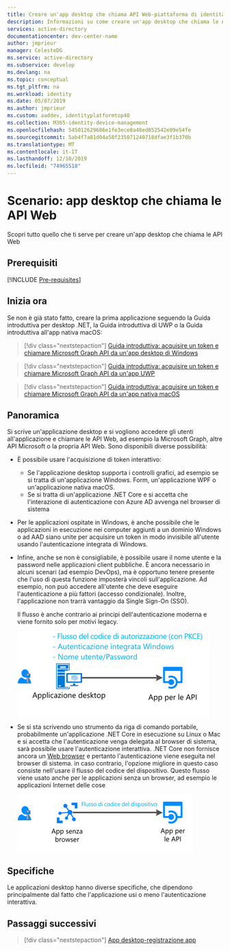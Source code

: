 ```yaml
---
title: Creare un'app desktop che chiama API Web-piattaforma di identità Microsoft | Azure
description: Informazioni su come creare un'app desktop che chiama le API Web (panoramica)
services: active-directory
documentationcenter: dev-center-name
author: jmprieur
manager: CelesteDG
ms.service: active-directory
ms.subservice: develop
ms.devlang: na
ms.topic: conceptual
ms.tgt_pltfrm: na
ms.workload: identity
ms.date: 05/07/2019
ms.author: jmprieur
ms.custom: aaddev, identityplatformtop40
ms.collection: M365-identity-device-management
ms.openlocfilehash: 545012629686e1fe3ece8a48ed852542e09e54fe
ms.sourcegitcommit: 5ab4f7a81d04a58f235071240718dfae3f1b370b
ms.translationtype: MT
ms.contentlocale: it-IT
ms.lasthandoff: 12/10/2019
ms.locfileid: "74965518"
---
```

# <a name="scenario-desktop-app-that-calls-web-apis"></a>Scenario: app desktop che chiama le API Web

Scopri tutto quello che ti serve per creare un'app desktop che chiama le API Web

## <a name="prerequisites"></a>Prerequisiti

[!INCLUDE [Pre-requisites](../../../includes/active-directory-develop-scenarios-prerequisites.md)]

## <a name="getting-started"></a>Inizia ora

Se non è già stato fatto, creare la prima applicazione seguendo la Guida introduttiva per desktop .NET, la Guida introduttiva di UWP o la Guida introduttiva all'app nativa macOS:

> [!div class="nextstepaction"]
> [Guida introduttiva: acquisire un token e chiamare Microsoft Graph API da un'app desktop di Windows](./quickstart-v2-windows-desktop.md)


> [!div class="nextstepaction"]
> [Guida introduttiva: acquisire un token e chiamare Microsoft Graph API da un'app UWP](./quickstart-v2-uwp.md)

> [!div class="nextstepaction"]
> [Guida introduttiva: acquisire un token e chiamare Microsoft Graph API da un'app nativa macOS](./quickstart-v2-ios.md)

## <a name="overview"></a>Panoramica

Si scrive un'applicazione desktop e si vogliono accedere gli utenti all'applicazione e chiamare le API Web, ad esempio la Microsoft Graph, altre API Microsoft o la propria API Web. Sono disponibili diverse possibilità:

- È possibile usare l'acquisizione di token interattivo:

  - Se l'applicazione desktop supporta i controlli grafici, ad esempio se si tratta di un'applicazione Windows. Form, un'applicazione WPF o un'applicazione nativa macOS.
  - Se si tratta di un'applicazione .NET Core e si accetta che l'interazione di autenticazione con Azure AD avvenga nel browser di sistema

- Per le applicazioni ospitate in Windows, è anche possibile che le applicazioni in esecuzione nei computer aggiunti a un dominio Windows o ad AAD siano unite per acquisire un token in modo invisibile all'utente usando l'autenticazione integrata di Windows.
- Infine, anche se non è consigliabile, è possibile usare il nome utente e la password nelle applicazioni client pubbliche. È ancora necessario in alcuni scenari (ad esempio DevOps), ma è opportuno tenere presente che l'uso di questa funzione imposterà vincoli sull'applicazione. Ad esempio, non può accedere all'utente che deve eseguire l'autenticazione a più fattori (accesso condizionale). Inoltre, l'applicazione non trarrà vantaggio da Single Sign-On (SSO).

  Il flusso è anche contrario ai principi dell'autenticazione moderna e viene fornito solo per motivi legacy.

  ![Applicazione desktop](media/scenarios/desktop-app.svg)

- Se si sta scrivendo uno strumento da riga di comando portabile, probabilmente un'applicazione .NET Core in esecuzione su Linux o Mac e si accetta che l'autenticazione venga delegata al browser di sistema, sarà possibile usare l'autenticazione interattiva. .NET Core non fornisce ancora un [Web browser](https://aka.ms/msal-net-uses-web-browser) e pertanto l'autenticazione viene eseguita nel browser di sistema. in caso contrario, l'opzione migliore in questo caso consiste nell'usare il flusso del codice del dispositivo. Questo flusso viene usato anche per le applicazioni senza un browser, ad esempio le applicazioni Internet delle cose

  ![Applicazione browser](media/scenarios/device-code-flow-app.svg)

## <a name="specifics"></a>Specifiche

Le applicazioni desktop hanno diverse specifiche, che dipendono principalmente dal fatto che l'applicazione usi o meno l'autenticazione interattiva.

## <a name="next-steps"></a>Passaggi successivi

> [!div class="nextstepaction"]
> [App desktop-registrazione app](scenario-desktop-app-registration.md)
